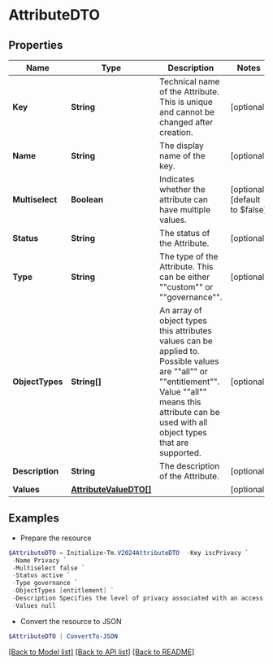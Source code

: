# AttributeDTO
## Properties

Name | Type | Description | Notes
------------ | ------------- | ------------- | -------------
**Key** | **String** | Technical name of the Attribute. This is unique and cannot be changed after creation. | [optional] 
**Name** | **String** | The display name of the key. | [optional] 
**Multiselect** | **Boolean** | Indicates whether the attribute can have multiple values. | [optional] [default to $false]
**Status** | **String** | The status of the Attribute. | [optional] 
**Type** | **String** | The type of the Attribute. This can be either &quot;&quot;custom&quot;&quot; or &quot;&quot;governance&quot;&quot;. | [optional] 
**ObjectTypes** | **String[]** | An array of object types this attributes values can be applied to. Possible values are &quot;&quot;all&quot;&quot; or &quot;&quot;entitlement&quot;&quot;. Value &quot;&quot;all&quot;&quot; means this attribute can be used with all object types that are supported. | [optional] 
**Description** | **String** | The description of the Attribute. | [optional] 
**Values** | [**AttributeValueDTO[]**](AttributeValueDTO.md) |  | [optional] 

## Examples

- Prepare the resource
```powershell
$AttributeDTO = Initialize-Tm.V2024AttributeDTO  -Key iscPrivacy `
 -Name Privacy `
 -Multiselect false `
 -Status active `
 -Type governance `
 -ObjectTypes [entitlement] `
 -Description Specifies the level of privacy associated with an access item. `
 -Values null
```

- Convert the resource to JSON
```powershell
$AttributeDTO | ConvertTo-JSON
```

[[Back to Model list]](../README.md#documentation-for-models) [[Back to API list]](../README.md#documentation-for-api-endpoints) [[Back to README]](../README.md)

